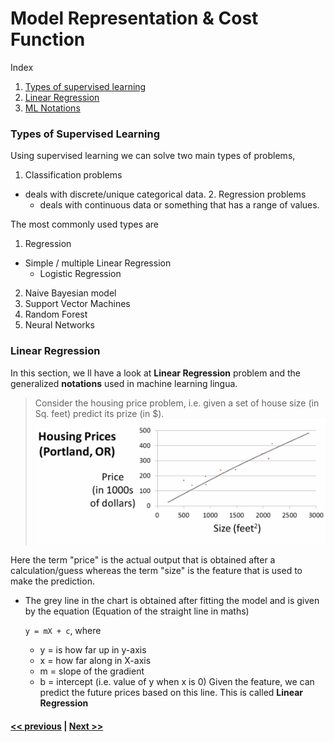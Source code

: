 # Model Representation & Cost Function

Index

1. [Types of supervised learning](#Types-of-Supervised-Learning)
2. [Linear Regression](#Linear-Regression)
3. [ML Notations](#General-notations)

### Types of Supervised Learning

Using supervised learning we can solve two main types of problems,

  1. Classification problems

+ deals with discrete/unique categorical data.
  2. Regression problems
  + deals with continuous data or something that has a range of values.

The most commonly used types are

1. Regression

* Simple / multiple Linear Regression
  * Logistic Regression

2. Naive Bayesian model
3. Support Vector Machines
4. Random Forest
5. Neural Networks

### Linear Regression

In this section, we ll have a look at **Linear Regression** problem and the generalized **notations** used in machine learning lingua.

> Consider the housing price problem, i.e. given a set of house size (in Sq. feet) predict its prize (in $).
![linear regression line chart](./assets/1.png)

Here the term "price" is the actual output that is obtained after a calculation/guess whereas the term "size" is the feature that is used to make the prediction.

+ The grey line in the chart is obtained after fitting the model and is given by the equation (Equation of the straight line in maths)

  `y = mX + c`, where

  + y = is how far up in y-axis
  + x = how far along in X-axis
  + m = slope of the gradient
  + b = intercept (i.e. value of y when x is 0)
Given the feature, we can predict the future prices based on this line. This is called **Linear Regression**

#### [<< previous](./README.md)  |  [Next >>](./2-parameter-learning.md)
